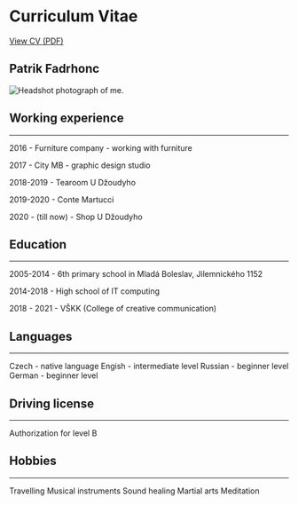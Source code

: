 # Curriculum Vitae
[View CV (PDF)](cv-2020-patrik-1pdf)

## Patrik Fadrhonc

![Headshot photograph of me.](headshot-patrik.jpg)

## Working experience
- - -

2016 - Furniture company - working with furniture

2017 - City MB - graphic design studio

2018-2019 - Tearoom U Džoudyho

2019-2020 - Conte Martucci

2020 - (till now) - Shop U Džoudyho

## Education
- - -

2005-2014 - 6th primary school in Mladá Boleslav, Jilemnického 1152

2014-2018 - High school of IT computing

2018 - 2021 - VŠKK (College of creative communication)

## Languages
- - -

Czech - native language
Engish - intermediate level
Russian - beginner level
German - beginner level

## Driving license
- - -

Authorization for level B

## Hobbies
- - -

Travelling
Musical instruments
Sound healing
Martial arts
Meditation
